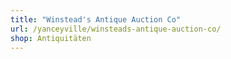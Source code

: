 ```yaml
---
title: "Winstead's Antique Auction Co"
url: /yanceyville/winsteads-antique-auction-co/
shop: Antiquitäten
---
```

